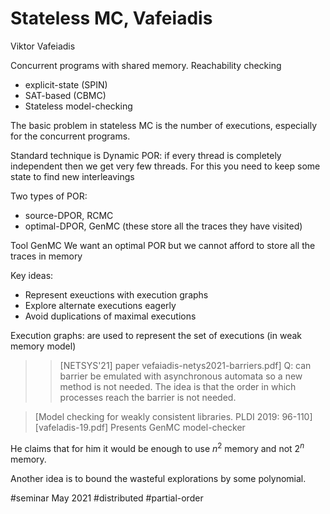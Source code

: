 # Stateless MC, Vafeiadis

Viktor Vafeiadis

Concurrent programs with shared memory.
Reachability checking

- explicit-state (SPIN)
- SAT-based (CBMC)
- Stateless model-checking

The basic problem in stateless MC is the number of executions, especially for the
concurrent programs.

Standard technique is Dynamic POR: if every thread is completely independent
then we get very few threads.
For this you need to keep some state to find new interleavings

Two types of POR:

- source-DPOR, RCMC
- optimal-DPOR, GenMC (these store all the traces they have visited)

Tool GenMC
We want an optimal POR but we cannot afford to store all the traces in memory

Key ideas:

- Represent exeuctions with execution graphs
- Explore alternate executions eagerly
- Avoid duplications of maximal executions

Execution graphs: are used to represent the set of executions (in weak memory
model)

>> [NETSYS'21] paper
>> vefaiadis-netys2021-barriers.pdf]
>> Q: can barrier be emulated with asynchronous automata so a new method is not
>> needed. The idea is that the order in which processes reach the barrier is
>> not needed. 


> [Model checking for weakly consistent libraries. PLDI 2019: 96-110]
> [vafeladis-19.pdf]
Presents GenMC model-checker

He claims that for him it would be enough to use $n^2$ memory and not $2^n$
memory.

Another idea is to bound the wasteful explorations by some polynomial.

#seminar May 2021
#distributed
#partial-order
